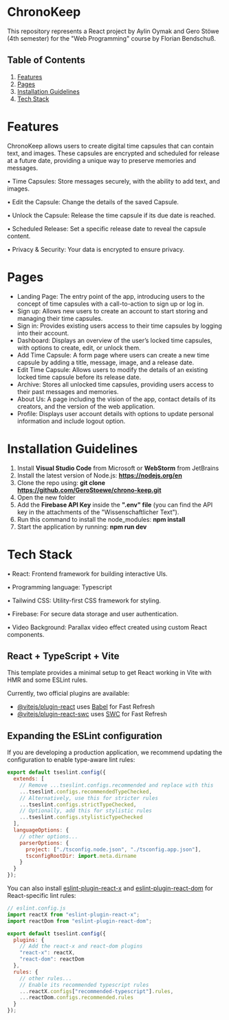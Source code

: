 # ChronoKeep

This repository represents a React project by Aylin Oymak and Gero Stöwe (4th semester) for the "Web Programming" course by Florian Bendschuß.

## Table of Contents

1. [Features](#features)
2. [Pages](#pages)
3. [Installation Guidelines](#installation-guidelines)
4. [Tech Stack](#tech-stack)

# Features

ChronoKeep allows users to create digital time capsules that can contain text, and images. These capsules are encrypted and scheduled for release at a future date, providing a unique way to preserve memories and messages.

• Time Capsules: Store messages securely, with the ability to add text, and images.

• Edit the Capsule: Change the details of the saved Capsule.

• Unlock the Capsule: Release the time capsule if its due date is reached.

• Scheduled Release: Set a specific release date to reveal the capsule content.

• Privacy & Security: Your data is encrypted to ensure privacy.

# Pages

- Landing Page: The entry point of the app, introducing users to the concept of time capsules with a call-to-action to sign up or log in.
- Sign up: Allows new users to create an account to start storing and managing their time capsules.
- Sign in: Provides existing users access to their time capsules by logging into their account.
- Dashboard: Displays an overview of the user’s locked time capsules, with options to create, edit, or unlock them.
- Add Time Capsule: A form page where users can create a new time capsule by adding a title, message, image, and a release date.
- Edit Time Capsule: Allows users to modify the details of an existing locked time capsule before its release date.
- Archive: Stores all unlocked time capsules, providing users access to their past messages and memories.
- About Us: A page including the vision of the app, contact details of its creators, and the version of the web application.
- Profile: Displays user account details with options to update personal information and include logout option.

# Installation Guidelines

1. Install **Visual Studio Code** from Microsoft or **WebStorm** from JetBrains
2. Install the latest version of Node.js: **https://nodejs.org/en**
3. Clone the repo using: **git clone https://github.com/GeroStoewe/chrono-keep.git**
4. Open the new folder
5. Add the **Firebase API Key** inside the **".env" file** (you can find the API key in the attachments of the "Wissenschaftlicher Text").
6. Run this command to install the node_modules: **npm install**
7. Start the application by running: **npm run dev**

# Tech Stack

• React: Frontend framework for building interactive UIs.

• Programming language: Typescript

• Tailwind CSS: Utility-first CSS framework for styling.

• Firebase: For secure data storage and user authentication.

• Video Background: Parallax video effect created using custom React components.

## React + TypeScript + Vite

This template provides a minimal setup to get React working in Vite with HMR and some ESLint rules.

Currently, two official plugins are available:

- [@vitejs/plugin-react](https://github.com/vitejs/vite-plugin-react/blob/main/packages/plugin-react/README.md) uses [Babel](https://babeljs.io/) for Fast Refresh
- [@vitejs/plugin-react-swc](https://github.com/vitejs/vite-plugin-react-swc) uses [SWC](https://swc.rs/) for Fast Refresh

## Expanding the ESLint configuration

If you are developing a production application, we recommend updating the configuration to enable type-aware lint rules:

```js
export default tseslint.config({
  extends: [
    // Remove ...tseslint.configs.recommended and replace with this
    ...tseslint.configs.recommendedTypeChecked,
    // Alternatively, use this for stricter rules
    ...tseslint.configs.strictTypeChecked,
    // Optionally, add this for stylistic rules
    ...tseslint.configs.stylisticTypeChecked
  ],
  languageOptions: {
    // other options...
    parserOptions: {
      project: ["./tsconfig.node.json", "./tsconfig.app.json"],
      tsconfigRootDir: import.meta.dirname
    }
  }
});
```

You can also install [eslint-plugin-react-x](https://github.com/Rel1cx/eslint-react/tree/main/packages/plugins/eslint-plugin-react-x) and [eslint-plugin-react-dom](https://github.com/Rel1cx/eslint-react/tree/main/packages/plugins/eslint-plugin-react-dom) for React-specific lint rules:

```js
// eslint.config.js
import reactX from "eslint-plugin-react-x";
import reactDom from "eslint-plugin-react-dom";

export default tseslint.config({
  plugins: {
    // Add the react-x and react-dom plugins
    "react-x": reactX,
    "react-dom": reactDom
  },
  rules: {
    // other rules...
    // Enable its recommended typescript rules
    ...reactX.configs["recommended-typescript"].rules,
    ...reactDom.configs.recommended.rules
  }
});
```
